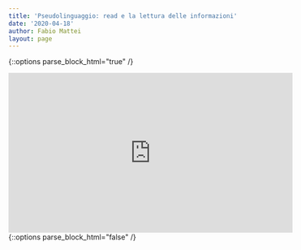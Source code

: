 ```yaml
---
title: 'Pseudolinguaggio: read e la lettura delle informazioni'
date: '2020-04-18'
author: Fabio Mattei
layout: page
---
```


{::options parse_block_html="true" /}
<iframe width="560" height="315" src="https://www.youtube.com/embed/mfA0g0GpMlA?si=pwEA72-lhh1Y-s3B" title="YouTube video player" frameborder="0" allow="accelerometer; autoplay; clipboard-write; encrypted-media; gyroscope; picture-in-picture; web-share" referrerpolicy="strict-origin-when-cross-origin" allowfullscreen></iframe>
{::options parse_block_html="false" /}

